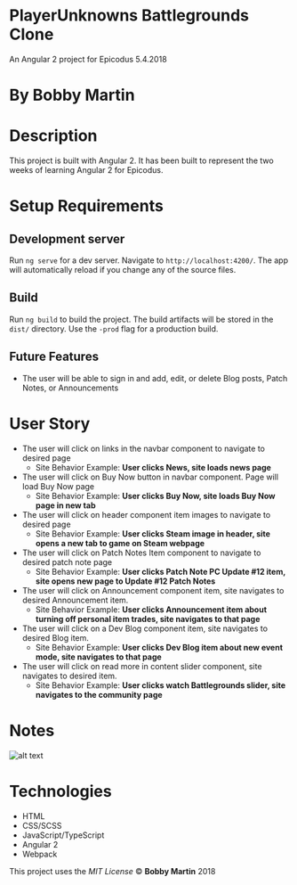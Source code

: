 # PlayerUnknowns Battlegrounds Clone
An Angular 2 project for Epicodus 5.4.2018

# By Bobby Martin

# Description
This project is built with Angular 2. It has been built to represent the two weeks of learning Angular 2 for Epicodus.

# Setup Requirements
## Development server

Run `ng serve` for a dev server. Navigate to `http://localhost:4200/`. The app will automatically reload if you change any of the source files.

## Build

Run `ng build` to build the project. The build artifacts will be stored in the `dist/` directory. Use the `-prod` flag for a production build.

## Future Features
* The user will be able to sign in and add, edit, or delete Blog posts, Patch Notes, or Announcements

# User Story
* The user will click on links in the navbar component to navigate to desired page
  * Site Behavior Example: **User clicks News, site loads news page**
* The user will click on Buy Now button in navbar component. Page will load Buy Now page
  * Site Behavior Example: **User clicks Buy Now, site loads Buy Now page in new tab**
* The user will click on header component item images to navigate to desired page
  * Site Behavior Example: **User clicks Steam image in header, site opens a new tab to game on Steam webpage**
* The user will click on Patch Notes Item component to navigate to desired patch note page
  * Site Behavior Example: **User clicks Patch Note PC Update #12 item, site opens new page to Update #12 Patch Notes**
* The user will click on Announcement component item, site navigates to desired Announcement item.
  * Site Behavior Example: **User clicks Announcement item about turning off personal item trades, site navigates to that page**
* The user will click on a Dev Blog component item, site navigates to desired Blog item.
  * Site Behavior Example: **User clicks Dev Blog item about new event mode, site navigates to that page**
* The user will click on read more in content slider component, site navigates to desired item.
  * Site Behavior Example: **User clicks watch Battlegrounds slider, site navigates to the community page**

# Notes
![alt text](https://github.com/bobbymart1n/pubg-site-clone/blob/master/src/assets/pubg-wireframe.JPG?raw=true "Site Wireframe")

# Technologies
* HTML
* CSS/SCSS
* JavaScript/TypeScript
* Angular 2
* Webpack

This project uses the _MIT License_
&copy; **Bobby Martin** 2018
